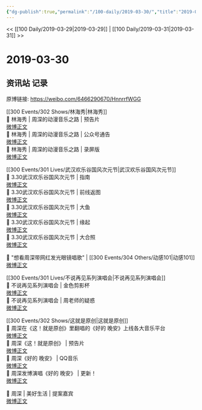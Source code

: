 ```yaml
---
{"dg-publish":true,"permalink":"/100-daily/2019-03-30/","title":"2019-03-30"}
---
```



<< [[100 Daily/2019-03-29\|2019-03-29]] | [[100 Daily/2019-03-31\|2019-03-31]] >>

# 2019-03-30

## 资讯站 记录

原博链接: https://weibo.com/6466290670/HnnrrfWGG

[[300 Events/302 Shows/林海秀\|林海秀]]  
🔔 林海秀 | 周深的动漫音乐之路 | 预告片  
[微博正文](https://m.weibo.cn/6466290670/4355362180084848)  
🔔 林海秀 | 周深的动漫音乐之路 | 公众号通告  
[微博正文](https://m.weibo.cn/6466290670/4355501687478001)  
🔔 林海秀 | 周深的动漫音乐之路 | 录屏版  
[微博正文](https://m.weibo.cn/6466290670/4355650261800909)

[[300 Events/301 Lives/武汉欢乐谷国风次元节\|武汉欢乐谷国风次元节]]  
🔔 3.30武汉欢乐谷国风次元节 | 指南  
[微博正文](https://m.weibo.cn/6466290670/4355483529514777)  
🔔 3.30武汉欢乐谷国风次元节 | 前线返图  
[微博正文](https://m.weibo.cn/6466290670/4355501326787271)  
🔔 3.30武汉欢乐谷国风次元节 | 大鱼  
[微博正文](https://m.weibo.cn/6466290670/4355536818072317)  
🔔 3.30武汉欢乐谷国风次元节 | 缘起  
[微博正文](https://m.weibo.cn/6466290670/4355545852671516)  
🔔 3.30武汉欢乐谷国风次元节 | 大合照  
[微博正文](https://m.weibo.cn/6466290670/4355551880205043)

🔔 "想看周深带网红发光眼镜唱歌" | [[300 Events/304 Others/动感101\|动感101]]  
[微博正文](https://m.weibo.cn/6466290670/4355533123060397)

[[300 Events/301 Lives/不说再见系列演唱会\|不说再见系列演唱会]]  
🔔 不说再见系列演唱会 | 金色剪影杯  
[微博正文](https://m.weibo.cn/6466290670/4355630275682050)  
🔔 不说再见系列演唱会 | 周老师的疑惑  
[微博正文](https://m.weibo.cn/6466290670/4355687641133290)

[[300 Events/302 Shows/这就是原创\|这就是原创]]  
🔔 周深在《这！就是原创》里翻唱的《好的 晚安》上线各大音乐平台  
[微博正文](https://m.weibo.cn/6466290670/4355639763209762)  
🔔 周深《这！就是原创》 | 预告片  
[微博正文](https://m.weibo.cn/6466290670/4355652190889639)  
🔔 周深《好的 晚安》 | QQ音乐  
[微博正文](https://m.weibo.cn/6466290670/4355659786922686)  
🔔 周深发博演唱《好的 晚安》 | 更新！  
[微博正文](https://m.weibo.cn/6466290670/4355675340136615)

🔔 周深 | 美好生活 | 提案嘉宾  
[微博正文](https://m.weibo.cn/6466290670/4355690811932400)
